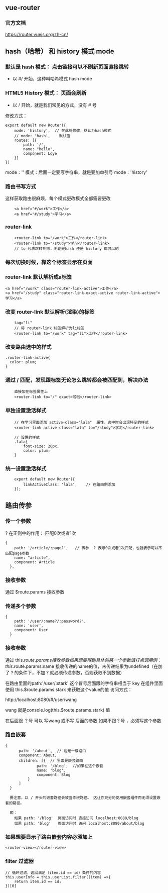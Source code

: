 
## vue-router
### 官方文档
https://router.vuejs.org/zh-cn/

## hash（哈希） 和 history 模式 mode

### 默认是 hash 模式：    点击链接可以不刷新页面直接跳转
* 以 #/ 开始，这种叫哈希模式 hash mode

### HTML5 History 模式： 页面会刷新
* 以 / 开始，就是我们常见的方式，没有 # 号

修改方式：
```
export default new Router({
    mode: 'history',  // 在此处修改，默认为hash模式
    // mode: 'hash',    默认值
    routes: [{
        path: '/',
        name: "hello",
        component: Loye
    }]
})
```
mode：'' 模式：后面一定要写字符串，就是要加单引号 mode：'history'

### 路由书写方式
这样获取路由很麻烦，每个模式更改模式全部需要更改
```
    <a href="#/work">工作</a>
    <a href="#/study">学习</a>
```
### router-link
```
    <router-link to="/work">工作</router-link>
    <router-link to="/study">学习</router-link>
    // to 代表跳转到哪，无论是hash 还是 history 都可以的
```

### <router-view> 每次切换时候，靠这个标签显示在页面

### router-link 默认解析成a标签
```
<a href="/work" class="router-link-active">工作</a>
<a href="/study" class="router-link-exact-active router-link-active">学习</a>
```

### 改变 router-link 默认解析(渲染)的标签
```
    tag="li"
    // 将 router-link 标签解析为li标签
    <router-link to="/work" tag="li">工作</router-link>
```

### 改变路由选中的样式
```
.router-link-active{
  color: plum; 
}
```
### 通过 / 匹配，发现跟标签无论怎么跳转都会被匹配到，解决办法
```
    直接加在标签属性上
    <router-link to="/" exact>啦啦</router-link>
```

### 单独设置激活样式
```
    // 在学习里面添加 active-class="lala"  属性，选中时会出现特定的样式
    <router-link active-class="lala" to="/study">学习</router-link>

    // 设置的样式
    .lala{
        font-size: 20px;
        color: plum;
    }
```

### 统一设置激活样式
```
    export default new Router({
        linkActiveClass: 'lala',    // 在路由例添加
    });

```


## 路由传参
### 传一个参数
? 在正则中的作用： 匹配0次或者1次
```
{
    path: '/article/:page?',   // 传参  ? 表示0次或者1次匹配，也就表示可以不匹配page参数
    name: "article",
    component: Article
  },
```
### 接收参数
通过 $route.params 接收参数

### 传递多个参数
```
{
    path: '/user/:name?/:password?',
    name: 'user',
    component: User
  }
```
### 接收参数
通过 this.$route.params 接收参数
如果想要得到具体的某一个参数值 打点调用 
例： this.$route.params.name 接收传递的name的值，未传递结果为undefined（在加了 ? 的条件下，不加 ? 就必须传递参数，否则获取不到数据）



在路由里面的path:'/user/:stark'   这个冒号后面跟的字符串相当于 key 
在组件里面使用 this.$route.params.stark 来获取这个value的值
访问方式：

http://localhost:8080/#/user/wang

wang 就是console.log(this.$route.params.stark) 值

在后面跟 ？号
可以 写wang 或不写 后面的参数
如果不跟？号 ，必须写这个参数



### 路由嵌套
```
{
      path: '/about',  // 这是一级路由
      component: About,
      children: [{  // 里面是嵌套路由
              path: '/blog',  //如果在这个嵌套
              name: 'blog',
              component: Blog
          }
      ]
  }

  要注意，以 / 开头的嵌套路径会被当作根路径。 这让你充分的使用嵌套组件而无须设置嵌套的路径。
  
  即：
    如果 path: '/blog'  页面访问时 直接访问 localhost:8080/blog
    如果 path: 'blog'   页面访问时 访问 localhost:8080/about/blog
```

### 如果想要显示子路由嵌套内容必须加上
```
<router-view></router-view>
```
### filter 过滤器
    // 循环过滤，返回满足（item.id == id）条件的内容
    this.userInfo = this.userList.filter((item) =>{
        return item.id == id;
    })[0]